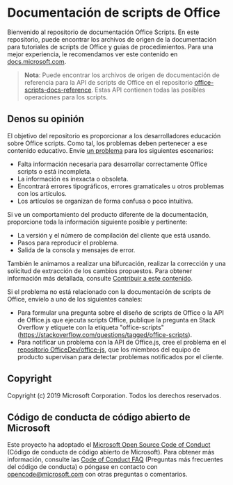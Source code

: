 # <a name="office-scripts-documentation"></a>Documentación de scripts de Office

Bienvenido al repositorio de documentación Office Scripts. En este repositorio, puede encontrar los archivos de origen de la documentación para tutoriales de scripts de Office y guías de procedimientos. Para una mejor experiencia, le recomendamos ver este contenido en [docs.microsoft.com](https://docs.microsoft.com/office/dev/scripts).

> **Nota**: Puede encontrar los archivos de origen de documentación de referencia para la API de scripts de Office en el repositorio [office-scripts-docs-reference](https://github.com/OfficeDev/office-scripts-docs-reference). Estas API contienen todas las posibles operaciones para los scripts.

## <a name="give-us-your-feedback"></a>Denos su opinión

El objetivo del repositorio es proporcionar a los desarrolladores educación sobre Office scripts. Como tal, los problemas deben pertenecer a ese contenido educativo. Envíe [un problema](https://github.com/OfficeDev/office-scripts-docs/issues) para los siguientes escenarios:

- Falta información necesaria para desarrollar correctamente Office scripts o está incompleta.
- La información es inexacta o obsoleta.
- Encontrará errores tipográficos, errores gramaticales u otros problemas con los artículos.
- Los artículos se organizan de forma confusa o poco intuitiva.

Si ve un comportamiento del producto diferente de la documentación, proporcione toda la información siguiente posible y pertinente:

- La versión y el número de compilación del cliente que está usando.
- Pasos para reproducir el problema.
- Salida de la consola y mensajes de error.

También le animamos a realizar una bifurcación, realizar la corrección y una solicitud de extracción de los cambios propuestos. Para obtener información más detallada, consulte [Contribuir a este contenido](Contributing.md).

Si el problema no está relacionado con la documentación de scripts de Office, envíelo a uno de los siguientes canales:

- Para formular una pregunta sobre el diseño de scripts de Office o la API de Office.js que ejecuta scripts Office, publique la pregunta en Stack Overflow y etiquete con la etiqueta "office-scripts" (https://stackoverflow.com/questions/tagged/office-scripts).
- Para notificar un problema con la API de Office.js, cree el problema en el [repositorio OfficeDev/office-js](https://github.com/OfficeDev/office-js), que los miembros del equipo de producto supervisan para detectar problemas notificados por el cliente.

## <a name="copyright"></a>Copyright

Copyright (c) 2019 Microsoft Corporation. Todos los derechos reservados.

## <a name="microsoft-open-source-code-of-conduct"></a>Código de conducta de código abierto de Microsoft

Este proyecto ha adoptado el [Microsoft Open Source Code of Conduct](https://opensource.microsoft.com/codeofconduct/) (Código de conducta de código abierto de Microsoft). Para obtener más información, consulte las [Code of Conduct FAQ](https://opensource.microsoft.com/codeofconduct/faq/) (Preguntas más frecuentes del código de conducta) o póngase en contacto con [opencode@microsoft.com](mailto:opencode@microsoft.com) con otras preguntas o comentarios.
